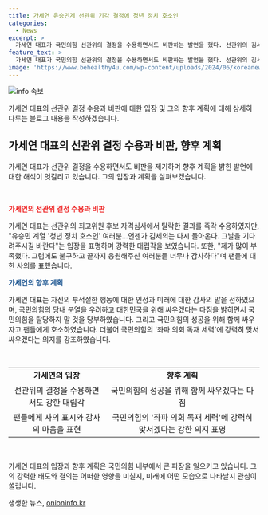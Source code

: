 ```yaml
---
title: 가세연 유승민계 선관위 기각 결정에 청년 정치 호소인
categories:
  - News
excerpt: >
  가세연 대표가 국민의힘 선관위의 결정을 수용하면서도 비판하는 발언을 했다. 선관위의 김세의 대표와 김소연 변호사의 후보자격 심사 결과 기각에 내부 분열을 우려하며 반발했고, 극적인 심경을 전했다. 또한 국민의힘을 지타고 독재 세력에 맞서 싸우겠다고 선언하며 이목을 끌었다. 이에 대한 세부 내용과 반응들이 화제를 모으고 있다.
feature_text: >
  가세연 대표가 국민의힘 선관위의 결정을 수용하면서도 비판하는 발언을 했다. 선관위의 김세의 대표와 김소연 변호사의 후보자격 심사 결과 기각에 내부 분열을 우려하며 반발했고, 극적인 심경을 전했다. 또한 국민의힘을 지타고 독재 세력에 맞서 싸우겠다고 선언하며 이목을 끌었다. 이에 대한 세부 내용과 반응들이 화제를 모으고 있다.
image: 'https://www.behealthy4u.com/wp-content/uploads/2024/06/koreanews.jpg'
---
```


<p><img src="https://www.behealthy4u.com/wp-content/uploads/2024/06/koreanews.jpg" alt="info 속보" /></p>

<p>가세연 대표의 선관위 결정 수용과 비판에 대한 입장 및 그의 향후 계획에 대해 상세히 다루는 블로그 내용을 작성하겠습니다.</p>

<h2 data-ke-size="size26">가세연 대표의 선관위 결정 수용과 비판, 향후 계획</h2>

<p>가세연 대표가 선관위 결정을 수용하면서도 비판을 제기하며 향후 계획을 밝힌 발언에 대한 해석이 엇갈리고 있습니다. 그의 입장과 계획을 살펴보겠습니다.</p>

<p data-ke-size="size16">&nbsp;</p>

<p><b><span style="color: #ee2323;">가세연의 선관위 결정 수용과 비판</span></b></p>

<p>가세연 대표는 선관위의 최고위원 후보 자격심사에서 탈락한 결과를 즉각 수용하였지만, "유승민 계열 '청년 정치 호소인' 여러분…언젠가 김세의는 다시 돌아온다. 그날을 기다려주시길 바란다"는 입장을 표명하며 강력한 대립각을 보였습니다. 또한, "제가 많이 부족했다. 그럼에도 불구하고 끝까지 응원해주신 여러분들 너무나 감사하다"며 팬들에 대한 사의를 표했습니다.</p>

<p><b><span style="color: #1a5490;">가세연의 향후 계획</span></b></p>

<p>가세연 대표는 자신의 부적절한 행동에 대한 인정과 미래에 대한 감사의 말을 전하였으며, 국민의힘의 당내 분열을 우려하고 대한민국을 위해 싸우겠다는 다짐을 밝히면서 국민의힘을 탈당하지 말 것을 당부하였습니다. 그리고 국민의힘의 성공을 위해 함께 싸우자고 팬들에게 호소하였습니다. 더불어 국민의힘의 '좌파 의회 독재 세력'에 강력히 맞서 싸우겠다는 의지를 강조하였습니다.</p>

<p data-ke-size="size16">&nbsp;</p>

<table>
   <tbody>
      <tr>
         <td style="text-align: center; height: 17px;"><b>가세연의 입장</b></td>
         <td style="text-align: center; height: 17px;"><b>향후 계획</b></td>
      </tr>
      <tr>
         <td style="text-align: center;">선관위의 결정을 수용하면서도 강한 대립각</td>
         <td style="text-align: center;">국민의힘의 성공을 위해 함께 싸우겠다는 다짐</td>
      </tr>
      <tr>
         <td style="text-align: center;">팬들에게 사의 표시와 감사의 마음을 표현</td>
         <td style="text-align: center;">국민의힘의 '좌파 의회 독재 세력'에 강력히 맞서겠다는 강한 의지 표명</td>
      </tr>
   </tbody>
</table>

<p data-ke-size="size16">&nbsp;</p>

<p>가세연 대표의 입장과 향후 계획은 국민의힘 내부에서 큰 파장을 일으키고 있습니다. 그의 강력한 태도와 결의는 어떠한 영향을 미칠지, 미래에 어떤 모습으로 나타날지 관심이 쏠립니다.</p>
생생한 뉴스, <a href="https://onioninfo.kr" rel="dofollow">onioninfo.kr</a>



